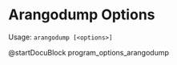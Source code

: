 Arangodump Options
==================

Usage: `arangodump [<options>]`

@startDocuBlock program_options_arangodump
